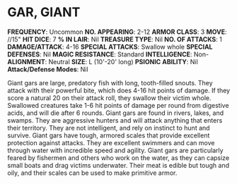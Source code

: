 # GAR, GIANT

**FREQUENCY**: Uncommon
**NO. APPEARING**: 2-12
**ARMOR CLASS**: 3
**MOVE**: //15"
**HIT DICE**: 7
**% IN LAIR**: Nil
**TREASURE TYPE**: Nil
**NO. OF ATTACKS**: 1
**DAMAGE/ATTACK**: 4-16
**SPECIAL ATTACKS**: Swallow whole
**SPECIAL DEFENSES**: Nil
**MAGIC RESISTANCE**: Standard
**INTELLIGENCE**: Non-
**ALIGNMENT**: Neutral
**SIZE**: L (10'-20' long)
**PSIONIC ABILITY**: Nil
**Attack/Defense Modes**: Nil

Giant gars are large, predatory fish with long, tooth-filled snouts. They attack with their powerful bite, which does 4-16 hit points of damage. If they score a natural 20 on their attack roll, they swallow their victim whole. Swallowed creatures take 1-6 hit points of damage per round from digestive acids, and will die after 6 rounds. Giant gars are found in rivers, lakes, and swamps. They are aggressive hunters and will attack anything that enters their territory. They are not intelligent, and rely on instinct to hunt and survive. Giant gars have tough, armored scales that provide excellent protection against attacks. They are excellent swimmers and can move through water with incredible speed and agility. Giant gars are particularly feared by fishermen and others who work on the water, as they can capsize small boats and drag victims underwater. Their meat is edible but tough and oily, and their scales can be used to make primitive armor.
